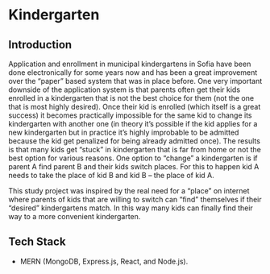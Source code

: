 # Kindergarten
## Introduction
Application and enrollment in municipal kindergartens in Sofia have been done electronically for some years now and has been a great improvement over the “paper” based system that was in place before.
One very important downside of the application system is that parents often get their kids enrolled in a kindergarten that is not the best choice for them (not the one that is most highly desired). Once their kid is enrolled (which itself is a great success) it becomes practically impossible for the same kid to change its kindergarten with another one (in theory it’s possible if the kid applies for a new kindergarten but in practice it’s highly improbable to be admitted because the kid get penalized for being already admitted once). The results is that many kids get “stuck” in kindergarten that is far from home or not the best option for various reasons.
One option to “change” a kindergarten is if parent A find parent B and their kids switch places. For this to happen kid A needs to take the place of kid B and kid B – the place of kid A.

This study project was inspired by the real need for a “place” on internet where parents of kids that are willing to switch can “find” themselves if their “desired” kindergartens match. In this way many kids can finally find their way to a more convenient kindergarten.

## Tech Stack

- MERN (MongoDB, Express.js, React, and Node.js).
